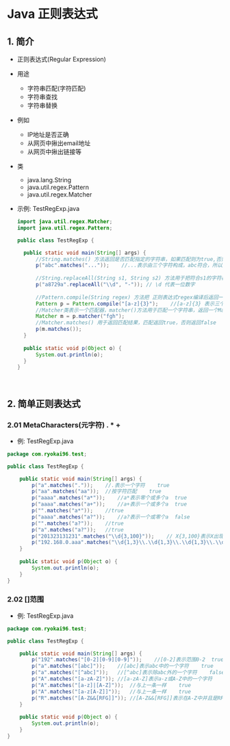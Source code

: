 # Java 正则表达式

## 1. 简介

- 正则表达式(Regular Expression)
- 用途
  - 字符串匹配(字符匹配)
  - 字符串查找
  - 字符串替换
- 例如
  - IP地址是否正确
  - 从网页中揪出email地址
  - 从网页中揪出链接等
- 类
  - java.lang.String
  - java.util.regex.Pattern
  - java.util.regex.Matcher



- 示例: TestRegExp.java

  ```java
  import java.util.regex.Matcher;
  import java.util.regex.Pattern;

  public class TestRegExp {

  	public static void main(String[] args) {
  		//String.matches() 方法返回是否匹配指定的字符串，如果匹配则为true,否则为false
  		p("abc".matches("..."));	//...表示由三个字符构成，abc符合，所以返回true
  		
  		//String.replaceAll(String s1, String s2) 方法用于把符合s1的字符都替换成s2
  		p("a8729a".replaceAll("\\d", "-"));	// \d 代表一位数字
  		
  		//Pattern.compile(String regex) 方法把 正则表达式regex编译后返回一个匹配模式Pattern
  		Pattern p = Pattern.compile("[a-z]{3}");	//[a-z]{3} 表示三个字符组成的字符串，其中每个字符都是a-z中的一个字符
  		//Matcher类表示一个匹配器，matcher()方法用于匹配一个字符串，返回一个Matcher对象
  		Matcher m = p.matcher("fgh");
  		//Matcher.matches() 用于返回匹配结果，匹配返回true，否则返回false
  		p(m.matches());
  	}
  	
  	public static void p(Object o) {
  		System.out.println(o);
  	}
  }

  ```

  ​

## 2. 简单正则表达式

### 2.01 MetaCharacters(元字符) . * +

- 例: TestRegExp.java

```java
package com.ryokai96.test;

public class TestRegExp {

	public static void main(String[] args) {
		p("a".matches("."));	//.表示一个字符    true
		p("aa".matches("aa"));	//按字符匹配    true
		p("aaaa".matches("a*"));	//a*表示零个或多个a  true
		p("aaaa".matches("a+"));	//a+表示一个或多个a  true
		p("".matches("a*"));	//true
		p("aaaa".matches("a?"));	//a?表示一个或零个a  false
		p("".matches("a?"));	//true
		p("a".matches("a?"));	//true
		p("201323131231".matches("\\d{3,100}"));	// X{3,100}表示X出现3-100次，\d{3,100}表示3-100位的数字    true
		p("192.168.0.aaa".matches("\\d{1,3}\\.\\d{1,3}\\.\\d{1,3}\\.\\d{1,3}"));	//false
	}
	
	public static void p(Object o) {
		System.out.println(o);
	}
}

```



### 2.02 []范围

- 例: TestRegExp.java

```java
package com.ryokai96.test;

public class TestRegExp {

	public static void main(String[] args) {
		p("192".matches("[0-2][0-9][0-9]"));	//[0-2]表示范围0-2  true
		p("a".matches("[abc]"));	//[abc]表示abc中的一个字符    true
		p("a".matches("[^abc]"));	//[^abc]表示除abc外的一个字符    false
		p("A".matches("[a-zA-Z]"));	//[a-zA-Z]表示a-z或A-Z中的一个字符    true
		p("A".matches("[a-z]|[A-Z]"));	//与上一条一样    true
		p("A".matches("[a-z[A-Z]]"));	//与上一条一样    true
		p("R".matches("[A-Z&&[RFG]]"));	//[A-Z&&[RFG]]表示在A-Z中并且是RFG中的一个字符    true
	}
	
	public static void p(Object o) {
		System.out.println(o);
	}
}
```

